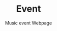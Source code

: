 # Event
Music event Webpage 
<!DOCTYPE html>
<html lang="en">
<head>
  <meta name="viewport" content="width=device-width initial-scale=1.0">
    <meta charset="UTF-8">
    <meta http-equiv="X-UA-Compatible" content="IE=edge">
    <meta name="viewport" content="width=device-width, initial-scale=1.0">
    <title>Event_Page</title>
    <link rel="stylesheet" href="E_style.css">
    <style>
      body{
        text-align: center;
        
        font-weight: 100;
      }
      #clock{
        display: inline-block;
        color: #fff4f4;
        font-weight: 100;
        font-size: 30px;
      }
      #clock div.B{
        padding: 15px;
        display: inline-block;
        border-radius: 2px;
        background-color: #5e441f transparent;
        border: 1px solid white;
      }
      .smalltext{
        border: none;
        padding-top: 5px;
        font-size: 15px;
      }
    </style>
</head>
<body>
  
    <header>
      <nav id="topnav">
        
        <ul>
          <li><a href="#" class="home">Home</a></li>
          <li><a href="#">About</a></li>
          <li><a href="#">Photos</a></li>
          <li><a href="#">Events</a></li>
          <li><a href="#">Locations</a></li>
          <li><a href="#">Videos</a></li>
          <li><a href="#">RSVP</a></li>
        </ul>
      </nav>
        <p>Craving the Summer heat and beats </p>
        <h1>#theMusicModeOn</h1>
        <div id="clock">
        <div class="B">
          <span class="days" id="day"></span>
          <div class="smalltext">Days</div>
        </div>
        <div class="B">
          <span class="hours" id="hour"></span>
          <div class="smalltext">Hours</div>
        </div>
        <div class="B">
          <span class="minutes" id="minute"></span>
          <div class="smalltext">Minutes</div>
        </div>
        <div class="B">
          <span class="seconds" id="second"></span>
          <div class="smalltext">Seconds</div>
        </div>
      </div>

        <p id="demo"></p>
        <script>
          var countDownDate=new Date("October 2, 2023 12:00:00").getTime();
          var x=setInterval(function()
          {
            var now=new Date().getTime();
            var distance= countDownDate-now;
            
            var days=Math.floor(distance/(1000*60*60*24));
            var hours= Math.floor((distance%(1000*60*60*24))/(1000*60*60));
            var minutes=Math.floor((distance%(1000*60*60))/(1000*60));
            var seconds=Math.floor((distance%(1000*60))/1000)

            document.getElementById("day").innerHTML=days;
            document.getElementById("hour").innerHTML=hours;
            document.getElementById("minute").innerHTML=minutes;
            document.getElementById("second").innerHTML=seconds;
            if(distance<0){
              clearInterval(x);
              document.getElementById("demo").innerHTML="Event Over..!";
              document.getElementById("day").innerHTML="Event Over..!";
              document.getElementById("hour").innerHTML="Event Over..!";
              document.getElementById("minute").innerHTML="Event Over..!";
              document.getElementById("second").innerHTML="Event Over..!";
            }
            document.getElementById("demo").style.fontSize="40px";
          },1000);
        </script>
        
        
        <button>Register Now</button>  
      </header>
      <footer>
      <nav class="footernav">
        <ul>
          <li><a href="#">Home</a></li>
          <li><a href="#">About</a></li>
          <li><a href="#">Locations</a></li>
          <li><a href="#">RSVP</a></li>
        </ul>
      </nav>
        <p>&copy; - Copyright 2004</p>
      </footer>
</body>
</html>
  

